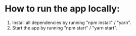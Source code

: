 # How to run the app locally:

01. Install all dependencies by running "npm install" / "yarn".
02. Start the app by running "npm start" / "yarn start".

